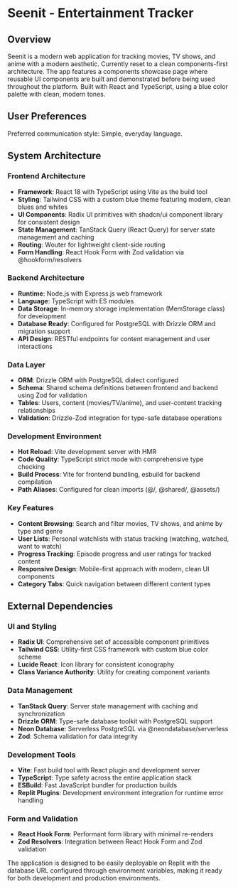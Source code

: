 # Seenit - Entertainment Tracker

## Overview

Seenit is a modern web application for tracking movies, TV shows, and anime with a modern aesthetic. Currently reset to a clean components-first architecture. The app features a components showcase page where reusable UI components are built and demonstrated before being used throughout the platform. Built with React and TypeScript, using a blue color palette with clean, modern tones.

## User Preferences

Preferred communication style: Simple, everyday language.

## System Architecture

### Frontend Architecture
- **Framework**: React 18 with TypeScript using Vite as the build tool
- **Styling**: Tailwind CSS with a custom blue theme featuring modern, clean blues and whites
- **UI Components**: Radix UI primitives with shadcn/ui component library for consistent design
- **State Management**: TanStack Query (React Query) for server state management and caching
- **Routing**: Wouter for lightweight client-side routing
- **Form Handling**: React Hook Form with Zod validation via @hookform/resolvers

### Backend Architecture
- **Runtime**: Node.js with Express.js web framework
- **Language**: TypeScript with ES modules
- **Data Storage**: In-memory storage implementation (MemStorage class) for development
- **Database Ready**: Configured for PostgreSQL with Drizzle ORM and migration support
- **API Design**: RESTful endpoints for content management and user interactions

### Data Layer
- **ORM**: Drizzle ORM with PostgreSQL dialect configured
- **Schema**: Shared schema definitions between frontend and backend using Zod for validation
- **Tables**: Users, content (movies/TV/anime), and user-content tracking relationships
- **Validation**: Drizzle-Zod integration for type-safe database operations

### Development Environment
- **Hot Reload**: Vite development server with HMR
- **Code Quality**: TypeScript strict mode with comprehensive type checking
- **Build Process**: Vite for frontend bundling, esbuild for backend compilation
- **Path Aliases**: Configured for clean imports (@/, @shared/, @assets/)

### Key Features
- **Content Browsing**: Search and filter movies, TV shows, and anime by type and genre
- **User Lists**: Personal watchlists with status tracking (watching, watched, want to watch)
- **Progress Tracking**: Episode progress and user ratings for tracked content
- **Responsive Design**: Mobile-first approach with modern, clean UI components
- **Category Tabs**: Quick navigation between different content types

## External Dependencies

### UI and Styling
- **Radix UI**: Comprehensive set of accessible component primitives
- **Tailwind CSS**: Utility-first CSS framework with custom blue color scheme
- **Lucide React**: Icon library for consistent iconography
- **Class Variance Authority**: Utility for creating component variants

### Data Management
- **TanStack Query**: Server state management with caching and synchronization
- **Drizzle ORM**: Type-safe database toolkit with PostgreSQL support
- **Neon Database**: Serverless PostgreSQL via @neondatabase/serverless
- **Zod**: Schema validation for data integrity

### Development Tools
- **Vite**: Fast build tool with React plugin and development server
- **TypeScript**: Type safety across the entire application stack
- **ESBuild**: Fast JavaScript bundler for production builds
- **Replit Plugins**: Development environment integration for runtime error handling

### Form and Validation
- **React Hook Form**: Performant form library with minimal re-renders
- **Zod Resolvers**: Integration between React Hook Form and Zod validation

The application is designed to be easily deployable on Replit with the database URL configured through environment variables, making it ready for both development and production environments.